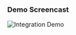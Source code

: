 ### Demo Screencast

![Integration Demo](https://github.com/cvescan/cvescan-assets/raw/master/Assets/ComputerVisionEngine/computervision.gif)

